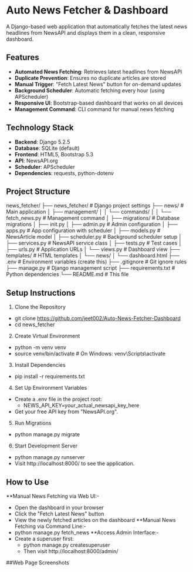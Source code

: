 # Auto News Fetcher & Dashboard

A Django-based web application that automatically fetches the latest news headlines from NewsAPI and displays them in a clean, responsive dashboard.

## Features
- **Automated News Fetching**: Retrieves latest headlines from NewsAPI
- **Duplicate Prevention**: Ensures no duplicate articles are stored
- **Manual Trigger**: "Fetch Latest News" button for on-demand updates
- **Background Scheduler**: Automatic fetching every hour (using APScheduler)
- **Responsive UI**: Bootstrap-based dashboard that works on all devices
- **Management Command**: CLI command for manual news fetching

## Technology Stack
- **Backend**: Django 5.2.5
- **Database**: SQLite (default)
- **Frontend**: HTML5, Bootstrap 5.3
- **API**: NewsAPI.org
- **Scheduler**: APScheduler
- **Dependencies**: requests, python-dotenv

## Project Structure
news_fetcher/
├── news_fetcher/ # Django project settings
├── news/ # Main application
│ ├── management/
│ │ └── commands/
│ │ └── fetch_news.py # Management command
│ ├── migrations/ # Database migrations
│ ├── init.py
│ ├── admin.py # Admin configuration
│ ├── apps.py # App configuration with scheduler
│ ├── models.py # NewsArticle model
│ ├── scheduler.py # Background scheduler setup
│ ├── services.py # NewsAPI service class
│ ├── tests.py # Test cases
│ ├── urls.py # Application URLs
│ └── views.py # Dashboard view
├── templates/ # HTML templates
│ └── news/
│ └── dashboard.html
├── .env # Environment variables (create this)
├── .gitignore # Git ignore rules
├── manage.py # Django management script
├── requirements.txt # Python dependencies
└── README.md # This file


## Setup Instructions
1. Clone the Repository
 - git clone https://github.com/jeet002/Auto-News-Fetcher-Dashboard
 - cd news_fetcher
2. Create Virtual Environment
 - python -m venv venv
 - source venv/bin/activate  # On Windows: venv\Scripts\activate
3. Install Dependencies
 - pip install -r requirements.txt
4. Set Up Environment Variables
 - Create a .env file in the project root:
   - NEWS_API_KEY=your_actual_newsapi_key_here
 - Get your free API key from "NewsAPI.org".
5. Run Migrations
 - python manage.py migrate
6. Start Development Server
 - python manage.py runserver
 - Visit http://localhost:8000/ to see the application.


## How to Use
**Manual News Fetching via Web UI:-
  - Open the dashboard in your browser
  - Click the "Fetch Latest News" button
  - View the newly fetched articles on the dashboard
**Manual News Fetching via Command Line:-
  - python manage.py fetch_news
**Access Admin Interface:-
- Create a superuser first:
  - python manage.py createsuperuser
  - Then visit http://localhost:8000/admin/
 
##Web Page Screenshots
